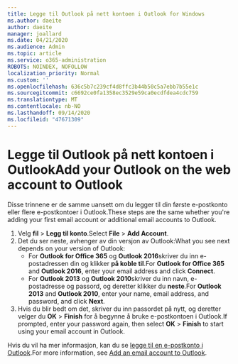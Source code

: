 ```yaml
---
title: Legge til Outlook på nett kontoen i Outlook for Windows
ms.author: daeite
author: daeite
manager: joallard
ms.date: 04/21/2020
ms.audience: Admin
ms.topic: article
ms.service: o365-administration
ROBOTS: NOINDEX, NOFOLLOW
localization_priority: Normal
ms.custom: ''
ms.openlocfilehash: 636c5b7c239cf4d8ffc3b44b50c5a7ebb7b55e1c
ms.sourcegitcommit: c6692ce0fa1358ec3529e59ca0ecdfdea4cdc759
ms.translationtype: MT
ms.contentlocale: nb-NO
ms.lasthandoff: 09/14/2020
ms.locfileid: "47671309"
---
```

# <a name="add-your-outlook-on-the-web-account-to-outlook"></a><span data-ttu-id="b8dfc-102">Legge til Outlook på nett kontoen i Outlook</span><span class="sxs-lookup"><span data-stu-id="b8dfc-102">Add your Outlook on the web account to Outlook</span></span>

<span data-ttu-id="b8dfc-103">Disse trinnene er de samme uansett om du legger til din første e-postkonto eller flere e-postkontoer i Outlook.</span><span class="sxs-lookup"><span data-stu-id="b8dfc-103">These steps are the same whether you're adding your first email account or additional email accounts to Outlook.</span></span>

1. <span data-ttu-id="b8dfc-104">Velg **fil**  >  **Legg til konto**.</span><span class="sxs-lookup"><span data-stu-id="b8dfc-104">Select **File** > **Add Account**.</span></span>
1. <span data-ttu-id="b8dfc-105">Det du ser neste, avhenger av din versjon av Outlook:</span><span class="sxs-lookup"><span data-stu-id="b8dfc-105">What you see next depends on your version of Outlook:</span></span>
    - <span data-ttu-id="b8dfc-106">For **Outlook for Office 365** og **Outlook 2016**skriver du inn e-postadressen din og klikker **på koble til**.</span><span class="sxs-lookup"><span data-stu-id="b8dfc-106">For **Outlook for Office 365** and **Outlook 2016**, enter your email address and click **Connect**.</span></span>
    - <span data-ttu-id="b8dfc-107">For **Outlook 2013** og **Outlook 2010**skriver du inn navn, e-postadresse og passord, og deretter klikker du **neste**.</span><span class="sxs-lookup"><span data-stu-id="b8dfc-107">For **Outlook 2013** and **Outlook 2010**, enter your name, email address, and password, and click **Next**.</span></span>
1. <span data-ttu-id="b8dfc-108">Hvis du blir bedt om det, skriver du inn passordet på nytt, og deretter velger du **OK**  >  **Finish** for å begynne å bruke e-postkontoen i Outlook.</span><span class="sxs-lookup"><span data-stu-id="b8dfc-108">If prompted, enter your password again, then select **OK** > **Finish** to start using your email account in Outlook.</span></span>

<span data-ttu-id="b8dfc-109">Hvis du vil ha mer informasjon, kan du se [legge til en e-postkonto i Outlook](https://support.office.com/article/6e27792a-9267-4aa4-8bb6-c84ef146101b).</span><span class="sxs-lookup"><span data-stu-id="b8dfc-109">For more information, see [Add an email account to Outlook](https://support.office.com/article/6e27792a-9267-4aa4-8bb6-c84ef146101b).</span></span>